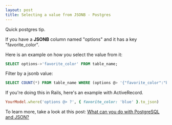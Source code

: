 ```yaml
---
layout: post
title: Selecting a value from JSONB - Postgres
---
```


Quick postgres tip.

If you have a **JSONB** column named "options" and it has a key "favorite_color".

Here is an example on how you select the value from it:
```sql
SELECT options->'favorite_color' FROM table_name;
```

Filter by a jsonb value:
```sql
SELECT COUNT(*) FROM table_name WHERE (options @> '{"favorite_color":"blue"}');
```

If you're doing this in Rails, here's an example with ActiveRecord.

```ruby
YourModel.where('options @> ?', { favorite_color: 'blue' }.to_json)
```

To learn more, take a look at this post: [What can you do with PostgreSQL and JSON?](http://clarkdave.net/2013/06/what-can-you-do-with-postgresql-and-json/)

